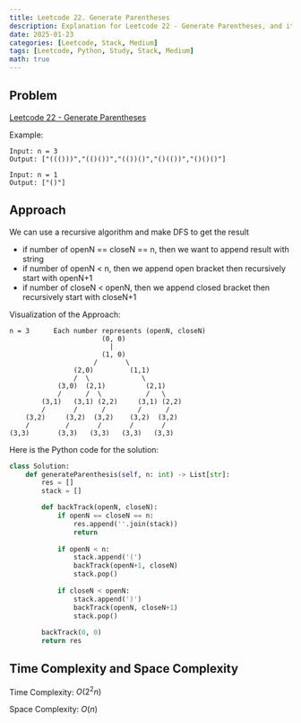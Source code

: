 ```yaml
---
title: Leetcode 22. Generate Parentheses
description: Explanation for Leetcode 22 - Generate Parentheses, and its solution in Python.
date: 2025-01-23
categories: [Leetcode, Stack, Medium]
tags: [Leetcode, Python, Study, Stack, Medium]
math: true
---
```


## Problem
[Leetcode 22 - Generate Parentheses](https://leetcode.com/problems/generate-parentheses/description/)

Example:
```
Input: n = 3
Output: ["((()))","(()())","(())()","()(())","()()()"]

Input: n = 1
Output: ["()"]
```

## Approach

We can use a recursive algorithm and make DFS to get the result
- if number of openN == closeN == n, then we want to append result with string
- if number of openN < n, then we append open bracket then recursively start with openN+1
- if number of closeN < openN, then we append closed bracket then recursively start with closeN+1


Visualization of the Approach:
```
n = 3      Each number represents (openN, closeN)
                       (0, 0)
                         |
                       (1, 0)
                     /       \
                (2,0)         (1,1)
                /  \             \
            (3,0)  (2,1)          (2,1)
            /      /  \           /   \
        (3,1)   (3,1) (2,2)     (3,1) (2,2)
        /       /      /        /      /
    (3,2)     (3,2)  (3,2)    (3,2)  (3,2)
    /         /       /       /       /
(3,3)       (3,3)   (3,3)   (3,3)   (3,3)
```

Here is the Python code for the solution:
```python
class Solution:
    def generateParenthesis(self, n: int) -> List[str]:
        res = []
        stack = []

        def backTrack(openN, closeN):
            if openN == closeN == n:
                res.append(''.join(stack))
                return
            
            if openN < n:
                stack.append('(')
                backTrack(openN+1, closeN)
                stack.pop()
            
            if closeN < openN:
                stack.append(')')
                backTrack(openN, closeN+1)
                stack.pop()
        
        backTrack(0, 0)
        return res    
```
## Time Complexity and Space Complexity

Time Complexity: $O(2^2n)$

Space Complexity: $O(n)$